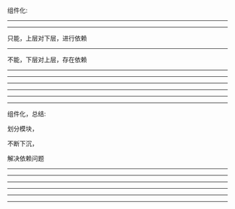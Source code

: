 组件化:

<hr>


<hr>


只能，上层对下层，进行依赖




<hr>


不能，下层对上层，存在依赖



<hr>

<hr>
<hr>





<hr>

<hr>
<hr>

组件化，总结:

划分模块，

不断下沉，

解决依赖问题


<hr>

<hr>
<hr>


<hr>

<hr>
<hr>

